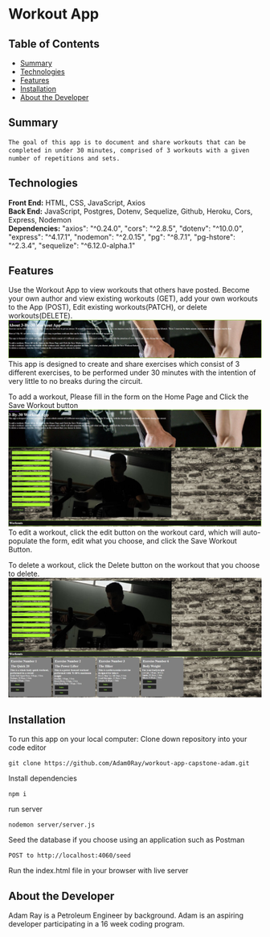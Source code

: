 #  Workout App

## Table of Contents
* [Summary](#summary)
* [Technologies](#technologies)
* [Features](#features)
* [Installation](#installation)
* [About the Developer](#developer)

## <a name="summary"></a>Summary
    The goal of this app is to document and share workouts that can be completed in under 30 minutes, comprised of 3 workouts with a given number of repetitions and sets.
## <a name="Technologies"></a>Technologies
__Front End:__ HTML, CSS, JavaScript, Axios<br/>
__Back End:__ JavaScript, Postgres, Dotenv, Sequelize, Github, Heroku, Cors, Express, Nodemon  <br/>
__Dependencies:__ 
    "axios": "^0.24.0",
    "cors": "^2.8.5",
    "dotenv": "^10.0.0",
    "express": "^4.17.1",
    "nodemon": "^2.0.15",
    "pg": "^8.7.1",
    "pg-hstore": "^2.3.4",
    "sequelize": "^6.12.0-alpha.1"

## <a name="features"></a>Features
Use the Workout App to view workouts that others have posted.  Become your own author and view existing workouts (GET), add your own workouts to the App (POST), Edit existing workouts(PATCH), or delete workouts(DELETE).
![Alt text](https://github.com/Adam0Ray/workout-app-capstone-adam/blob/master/static/AppAbout.JPG?raw=true)
This app is designed to create and share exercises which consist of 3 different exercises,
to be performed under 30 minutes with the intention of very little to no breaks during the circuit.

To add a workout, Please fill in the form on the Home Page and Click the Save Workout button
![Alt text](https://github.com/Adam0Ray/workout-app-capstone-adam/blob/master/static/AppTop.JPG?raw=true)
To edit a workout, click the edit button on the workout card, which will auto-populate the form, edit what you choose, and click the Save Workout Button.

To delete a workout, click the Delete button on the workout that you choose to delete.
![Alt text](https://github.com/Adam0Ray/workout-app-capstone-adam/blob/master/static/AppBottom.JPG?raw=true)
## <a name="instalation"></a>Installation

To run this app on your local computer:
Clone down repository into your code editor 
```
git clone https://github.com/Adam0Ray/workout-app-capstone-adam.git
```

Install dependencies
```
npm i
```
run server
```
nodemon server/server.js
```
Seed the database if you choose using an application such as Postman
```
POST to http://localhost:4060/seed
```

Run the index.html file in your browser with live server

## <a name="developer"></a>About the Developer
Adam Ray is a Petroleum Engineer by background.  Adam is an aspiring developer participating in a 16 week coding program.